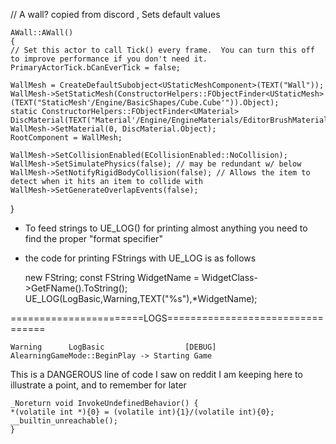 // A wall? copied from discord , Sets default values
    
    AWall::AWall()
    {
    // Set this actor to call Tick() every frame.  You can turn this off to improve performance if you don't need it.
    PrimaryActorTick.bCanEverTick = false;

    WallMesh = CreateDefaultSubobject<UStaticMeshComponent>(TEXT("Wall"));
    WallMesh->SetStaticMesh(ConstructorHelpers::FObjectFinder<UStaticMesh>(TEXT("StaticMesh'/Engine/BasicShapes/Cube.Cube'")).Object);
    static ConstructorHelpers::FObjectFinder<UMaterial> DiscMaterial(TEXT("Material'/Engine/EngineMaterials/EditorBrushMaterial.EditorBrushMaterial'"));
    WallMesh->SetMaterial(0, DiscMaterial.Object);
    RootComponent = WallMesh;

    WallMesh->SetCollisionEnabled(ECollisionEnabled::NoCollision);
    WallMesh->SetSimulatePhysics(false); // may be redundant w/ below
    WallMesh->SetNotifyRigidBodyCollision(false); // Allows the item to detect when it hits an item to collide with
    WallMesh->SetGenerateOverlapEvents(false);

}

* To feed strings to UE_LOG() for printing almost anything you need to find the proper "format specifier"
 
* the code for printing FStrings with UE_LOG is as follows
    

    new FString;
    const FString WidgetName = WidgetClass->GetFName().ToString();
    UE_LOG(LogBasic,Warning,TEXT("%s"),*WidgetName);


=======================LOGS=================================
    
    Warning      LogBasic                  [DEBUG] AlearningGameMode::BeginPlay -> Starting Game


This is a DANGEROUS line of code I saw on reddit I am keeping here to illustrate a point, and to remember for later

    _Noreturn void InvokeUndefinedBehavior() {
    *(volatile int *){0} = (volatile int){1}/(volatile int){0};
    __builtin_unreachable();
    }
